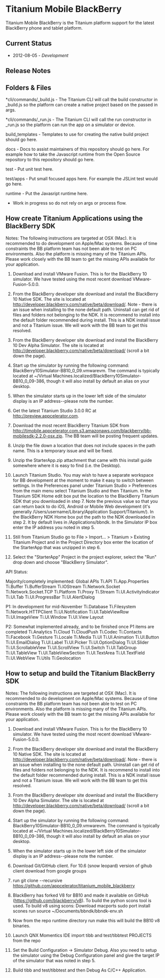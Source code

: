 Titanium Mobile BlackBerry
==========================

Titanium Mobile BlackBerry is the Titanium platform support for the latest BlackBerry phone and tablet platform.

Current Status
--------------

* 2012-08-05 - _Development_

Release Notes
-------------


Folders & Files
---------------

*cli/commands/_build.js   - The Titanium CLI will call the build constructor in _build.js so the platform can create a native project based on the passed in args.


*cli/commands/_run.js   - The Titanium CLI will call the run constructor in _run.js so the platform can run the app on a simulator or device.

build_templates - Templates to use for creating the native build project should go here.

docs - Docs to assist maintainers of this repository should go here. For example how to take the Javascript runtime from the Open Source repository to this repository should go here.

test - Put unit test here.

test/apps - Put small focused apps here. For example the JSLint test would go here.

runtime - Put the Javasript runtime here. 


* Work in progress so do not rely on args or process flow.  


How create Titanium Applications using the BlackBerry SDK
---------------------------------------------------------

Notes: The following instructions are targeted at OSX (Mac). It is recommended to do development on Apple/Mac systems. Because of time constraints the BB platform team has not been able to test on PC environments. Also the platform is missing many of the Titanium APIs. Please work closely with the BB team to get the missing APIs available for your application.

1) Download and install VMware Fusion. This is for the BlackBerry 10 simulator. We have tested using the most recent download VMware-Fusion-5.0.0.

2) From the BlackBerry developer site download and install the BlackBerry 10 Native SDK. The site is located at http://developer.blackberry.com/native/beta/download/. Note - there is an issue when installing to the none default path. Uninstall can get rid of files and folders not belonging to the NDK. It is recommend to install into the default folder recommended during install. This is a NDK install issue and not a Titanium issue. We will work with the BB team to get this resolved.

3) From the BlackBerry developer site download and install the BlackBerry 10 Dev Alpha Simulator. The site is located at http://developer.blackberry.com/native/beta/download/ (scroll a bit down the page).

4) Start up the simulator by running the following command: BlackBerry10Simulator-BB10_0_09.vmwarevm. The command is typically located at ~/Virtual Machines.localized/BlackBerry10Simulator-BB10_0_09-386, though it will also install by default an alias on your desktop.

5) When the simulator starts up in the lower left side of the simulator display is an IP address--please note the number.

6) Get the latest Titanium Studio 3.0.0 RC at http://preview.appcelerator.com. 

7) Download the most recent BlackBerry Titanium SDK from http://timobile.appcelerator.com.s3.amazonaws.com/blackberry/bb-mobilesdk-2.2.0-osx.zip. The BB team will be posting frequent updates.

8) Unzip the file down a location that does not include spaces in the path name. This is a temporary issue and will be fixed.

9) Unzip the StarterApp.zip attachment that came with this install guide somewhere where it is easy to find (i.e. the Desktop).

10) Launch Titanium Studio. You may wish to have a separate workspace for BB development at the moment to make it easy to switch between settings.
In the Preferences panel under Titanium Studio > Preferences from the main menu select Titanium Studio and then Titanium.
In the Titanium SDK Home edit box put the location to the BlackBerry Titanium SDK that you downloaded in step 7. Note the previous value so that you can return back to do iOS, Android or Mobile Web development (it's generally /Users/username/Library/Application Support/Titanium/).
In the BlackBerry NDK Home box put the path to the NDK downloaded in step 2. It by default lives in /Applications/bbndk.
In the Simulator IP box enter the IP address you noted in step 5.
11) Still from Titanium Studio go to File > Import... > Titanium > Existing Titanium Project and in the Project Directory box enter the location of the StarterApp that was unzipped in step 6.

12) Select the "StarterApp" Project in the project explorer, select the "Run" drop down and choose "BlackBerry Simulator".

API Status:

Majority/completely implemented:
Global APIs
Ti.API
Ti.App.Properties
Ti.Buffer
Ti.BufferStream
Ti.IOStream
Ti.Network.Socket
Ti.Network.Socket.TCP
Ti.Platform
Ti.Proxy
Ti.Stream
Ti.UI.ActivityIndicator
Ti.UI.Tab
Ti.UI.ProgressBar
Ti.UI.AlertDialog

P1: In development for mid-November 
Ti.Database
Ti.Filesystem
Ti.Network.HTTPClient
Ti.UI.Notification
Ti.UI.TableViewRow
Ti.UI.ImageView
Ti.UI.Window
Ti.UI.View
Layout

P2: Somewhat implemented already, and to be finished once P1 items are completed
Ti.Analytics
Ti.Cloud
Ti.CloudPush
Ti.Codec
Ti.Contacts
Ti.Facebook
Ti.Gesture
Ti.Locale
Ti.Media
Ti.UI
Ti.UI.Animation
Ti.UI.Button
Ti.UI.EmailDialog
Ti.UI.Label
Ti.UI.Picker
Ti.UI.OptionDialog
Ti.UI.Slider
Ti.UI.ScrollableView
Ti.UI.ScrollView
Ti.UI.Switch
Ti.UI.TabGroup
Ti.UI.TableView
Ti.UI.TableViewSection
Ti.UI.TextArea
Ti.UI.TextField
Ti.UI.WebView
Ti.Utils
Ti.Geolocation


How to setup and build the Titanium BlackBerry SDK
--------------------------------------------------

Notes: The following instructions are targeted at OSX (Mac). It is recommended to do development on Apple/Mac systems. Because of time constraints the BB platform team has not been able to test on PC environments. Also the platform is missing many of the Titanium APIs. Please work closely with the BB team to get the missing APIs available for your application.

1) Download and install VMware Fusion. This is for the BlackBerry 10 simulator. We have tested using the most recent download VMware-Fusion-5.0.0.

2) From the BlackBerry developer site download and install the BlackBerry 10 Native SDK. The site is located at http://developer.blackberry.com/native/beta/download/. Note - there is an issue when installing to the none default path. Uninstall can get rid of files and folders not belonging to the NDK. It is recommend to install into the default folder recommended during install. This is a NDK install issue and not a Titanium issue. We will work with the BB team to get this resolved.

3) From the BlackBerry developer site download and install the BlackBerry 10 Dev Alpha Simulator. The site is located at http://developer.blackberry.com/native/beta/download/ (scroll a bit down the page).

4) Start up the simulator by running the following command: BlackBerry10Simulator-BB10_0_09.vmwarevm. The command is typically located at ~/Virtual Machines.localized/BlackBerry10Simulator-BB10_0_09-386, though it will also install by default an alias on your desktop.

5) When the simulator starts up in the lower left side of the simulator display is an IP address--please note the number.

6) Download Git/GitHub client. For 10.6 (snow leopard) version of gihub client download from google groups

7) run git clone --recursive https://github.com/appcelerator/titanium_mobile_blackberry

8) BlackBerry has forked V8 for BB10 and made it available on GitHub (https://github.com/blackberry/v8). To build
the python scons tool is used. To build v8 using scons:
	Download macports
	sudo port install scones
	run source ~/Documents/bbndk/bbndk-env.sh

9) Now from the repo runtime directory run make this will build the BB10 v8 binaries.

10) Launch QNX Momentics IDE import tibb and test/tibbtest PROJECTS from the repo

11) Set the Build Configuration -> Simulator Debug. Also you need to setup the simulator using the Debug Configuration panel and give the target IP of the simulator that was noted in step 5.

12) Build tibb and test/tibbtest and then Debug As C/C++ Application.

